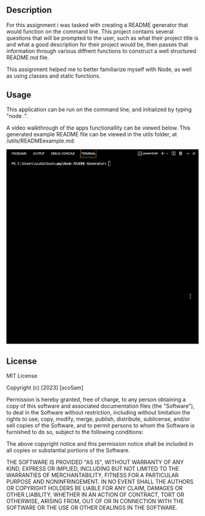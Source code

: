 # <Node-README-Generator>

## Description

For this assignment i was tasked with creating a README generator that would function on the command line. This project contains several questions that will be prompted to the user, such as what their project title is and what a good description for their project would be, then passes that information through various diffrent functions to construct a well structured README.md file. 

This assignment helped me to better familiarize myself with Node, as well as using classes and static functions.  




## Usage

This application can be run on the command line, and initialized by typing "node .".

A video walkthrough of the apps functionallity can be viewed below. This generated example README file can be viewed in the utils folder, at /utils/READMEexample.md:

![alt text](./utils/read.gif)
    

## License

MIT License

Copyright (c) [2023] [sco5am]

Permission is hereby granted, free of charge, to any person obtaining a copy
of this software and associated documentation files (the "Software"), to deal
in the Software without restriction, including without limitation the rights
to use, copy, modify, merge, publish, distribute, sublicense, and/or sell
copies of the Software, and to permit persons to whom the Software is
furnished to do so, subject to the following conditions:

The above copyright notice and this permission notice shall be included in all
copies or substantial portions of the Software.

THE SOFTWARE IS PROVIDED "AS IS", WITHOUT WARRANTY OF ANY KIND, EXPRESS OR
IMPLIED, INCLUDING BUT NOT LIMITED TO THE WARRANTIES OF MERCHANTABILITY,
FITNESS FOR A PARTICULAR PURPOSE AND NONINFRINGEMENT. IN NO EVENT SHALL THE
AUTHORS OR COPYRIGHT HOLDERS BE LIABLE FOR ANY CLAIM, DAMAGES OR OTHER
LIABILITY, WHETHER IN AN ACTION OF CONTRACT, TORT OR OTHERWISE, ARISING FROM,
OUT OF OR IN CONNECTION WITH THE SOFTWARE OR THE USE OR OTHER DEALINGS IN THE
SOFTWARE.
